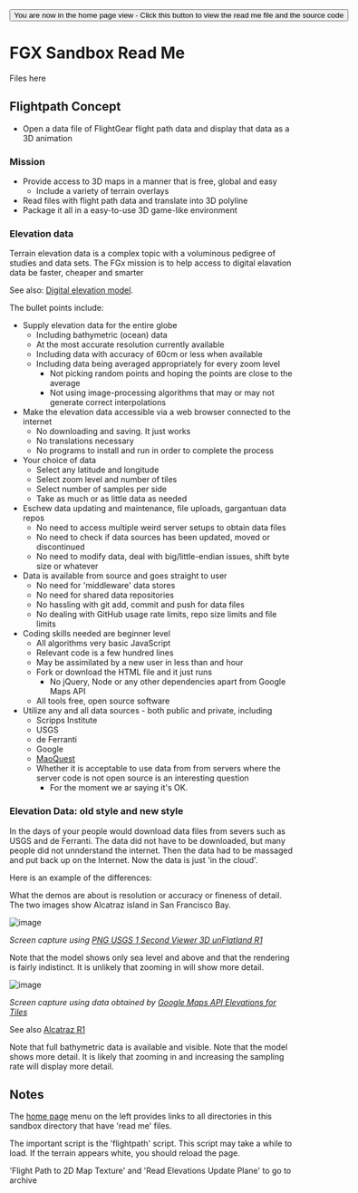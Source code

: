 <span style=display:none; >
[You are now in a GitHub source code view - click this link to view the home page]( http://fgx.github.io/sandbox/ "View file as a web page." )
</span>
<input type=button onclick=window.location.href='https://github.com/fgx/fgx.github.io/tree/master/sandbox'; 
value='You are now in the home page view - Click this button to view the read me file and the source code' >


FGX Sandbox Read Me
===

Files here 

## Flightpath Concept

* Open a data file of FlightGear flight path data and display that data as a 3D animation


### Mission

* Provide access to 3D maps in a manner that is free, global and easy
	* Include a variety of terrain overlays
* Read files with flight path data and translate into 3D polyline
* Package it all in a easy-to-use 3D game-like environment 


### Elevation data

Terrain elevation data is a complex topic with a voluminous pedigree of studies and data sets. 
The FGx mission is to help access to digital elavation data be faster, cheaper and smarter

See also: [Digital elevation model]( https://en.wikipedia.org/wiki/Digital_elevation_model ).

The bullet points include:

* Supply elevation data for the entire globe
	* Including bathymetric (ocean) data
	* At the most accurate resolution currently available
	* Including data with accuracy of 60cm or less when available
	* Including data being averaged appropriately for every zoom level
		* Not picking random points and hoping the points are close to the average
		* Not using image-processing algorithms that may or may not generate correct interpolations 
* Make the elevation data accessible via a web browser connected to the internet
	* No downloading and saving. It just works
	* No translations necessary
	* No programs to install and run in order to complete the process
* Your choice of data
	* Select any latitude and longitude
	* Select zoom level and number of tiles
	* Select number of samples per side
	* Take as much or as little data as needed
* Eschew data updating and maintenance, file uploads, gargantuan data repos
	* No need to access multiple weird server setups to obtain data files
	* No need to check if data sources has been updated, moved or discontinued
	* No need to modify data, deal with big/little-endian issues, shift byte size or whatever
* Data is available from source and goes straight to user
	* No need for 'middleware' data stores
	* No need for shared data repositories
	* No hassling with git add, commit and push for data files
	* No dealing with GitHub usage rate limits, repo size limits and file limits
* Coding skills needed are beginner level
	* All algorithms very basic JavaScript
	* Relevant code is a few hundred lines
	* May be assimilated by a new user in less than and hour
	* Fork or download the HTML file and it just runs
		* No jQuery, Node or any other dependencies apart from Google Maps API
	* All tools free, open source software
* Utilize any and all data sources - both public and private, including
	* Scripps Institute
	* USGS
	* de Ferranti
	* Google
	* [MaoQuest]( https://open.mapquestapi.com/elevation/ )
	* Whether it is acceptable to use data from from servers where the server code is not open source is an interesting question
		* For the moment we ar saying it's OK.


### Elevation Data: old style and new style

In the days of your people would download data files from severs such as USGS and de Ferranti.
The data did not have to be downloaded, but many people did not unnderstand the internet.
Then the data had to be massaged and put back up on the Internet. 
Now the data is just 'in the cloud'.

Here is an example of the differences:

What the demos are about is resolution or accuracy or fineness of detail. The two images show Alcatraz island in San Francisco Bay.


![image](https://cloud.githubusercontent.com/assets/547626/16705728/abeef564-4547-11e6-9aaf-9d91084bc6c8.png )

_Screen capture using [PNG USGS 1 Second Viewer 3D unFlatland R1 ]( http://jaanga.github.io/terrain-usgs-viewers/png-usgs-viewer-3d-unflatland/r1/png-usgs-viewer-3d-unflatland.html )_

Note that the model shows only sea level and above and that the rendering is fairly indistinct. It is unlikely that zooming in will show more detail.

![image](https://cloud.githubusercontent.com/assets/547626/16705793/39cf9b34-454a-11e6-8ab7-8e2b6e9aab7a.png )

_Screen capture using data obtained by [ Google Maps API Elevations for Tiles ]( https://jaanga.github.io/cookbook-threejs/examples/google-api/google-maps-api-elevations-for-tiles/ )_

See also [Alcatraz R1]( https://fgx.github.io/sandbox/sample-maps/alcatraz-r1.html )

 Note that full bathymetric data is available and visible. Note that the model shows more detail. It is likely that zooming in and increasing the sampling rate will display more detail.



## Notes

The [home page]( http://fgx.github.io/sandbox/ ) menu on the left provides links to all directories in this sandbox directory that have 'read me' files.

The important script is the 'flightpath' script. This script may take a while to load. If the terrain appears white, you should reload the page.

'Flight Path to 2D Map Texture' and 'Read Elevations Update Plane' to go to archive

